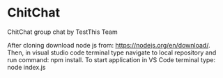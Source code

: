 # ChitChat
ChitChat group chat by TestThis Team

After cloning download node js from: https://nodejs.org/en/download/.
Then, in visual studio code terminal type navigate to local repository and run command: npm install.
To start application in VS Code terminal type: node index.js
